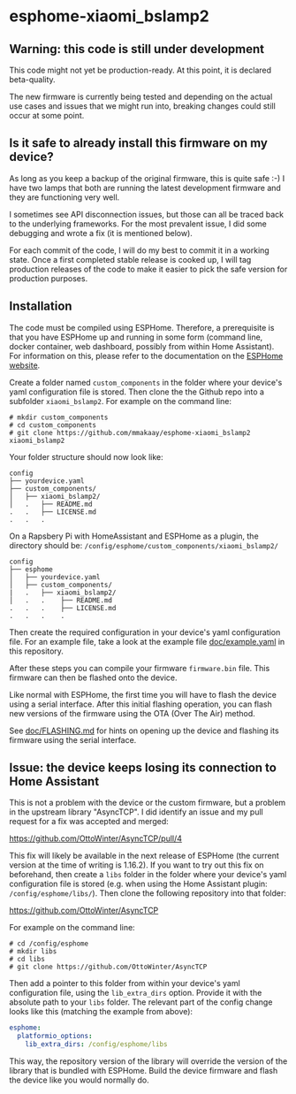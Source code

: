 # esphome-xiaomi_bslamp2

## Warning: this code is still under development

This code might not yet be production-ready.
At this point, it is declared beta-quality.

The new firmware is currently being tested and depending on the actual
use cases and issues that we might run into, breaking changes could still
occur at some point.


## Is it safe to already install this firmware on my device?

As long as you keep a backup of the original firmware, this is quite safe :-)
I have two lamps that both are running the latest development firmware and
they are functioning very well.

I sometimes see API disconnection issues, but those can all be traced back
to the underlying frameworks. For the most prevalent issue, I did some
debugging and wrote a fix (it is mentioned below).

For each commit of the code, I will do my best to commit it in a working
state. Once a first completed stable release is cooked up, I will tag
production releases of the code to make it easier to pick the safe version
for production purposes.


## Installation

The code must be compiled using ESPHome. Therefore, a prerequisite is that
you have ESPHome up and running in some form (command line, docker container,
web dashboard, possibly from within Home Assistant).
For information on this, please refer to the documentation on the
[ESPHome website](https://esphome.io).

Create a folder named `custom_components` in the folder where your device's
yaml configuration file is stored. Then clone the the Github repo into a
subfolder `xiaomi_bslamp2`. For example on the command line:

```
# mkdir custom_components
# cd custom_components
# git clone https://github.com/mmakaay/esphome-xiaomi_bslamp2 xiaomi_bslamp2
```

Your folder structure should now look like:
```
config
├── yourdevice.yaml
├── custom_components/
│   ├── xiaomi_bslamp2/
│   .   ├── README.md
.   .   ├── LICENSE.md
.   .   .
```

On a Rapsbery Pi with HomeAssistant and ESPHome as a plugin, the directory
should be: `/config/esphome/custom_components/xiaomi_bslamp2/`

```
config
├── esphome
│   ├── yourdevice.yaml
│   ├── custom_components/
|   .   ├── xiaomi_bslamp2/
│   .   .    ├── README.md
.   .   .    ├── LICENSE.md
.   .   .    .
```

Then create the required configuration in your device's yaml configuration
file. For an example file, take a look at the example file
[doc/example.yaml](doc/example.yaml) in this repository.

After these steps you can compile your firmware `firmware.bin` file.
This firmware can then be flashed onto the device.

Like normal with ESPHome, the first time you will have to flash the
device using a serial interface. After this initial flashing operation, you
can flash new versions of the firmware using the OTA (Over The Air) method.

See [doc/FLASHING.md](doc/FLASHING.md) for hints on opening up the device and
flashing its firmware using the serial interface.


## Issue: the device keeps losing its connection to Home Assistant

This is not a problem with the device or the custom firmware, but a problem
in the upstream library "AsyncTCP". I did identify an issue and my pull
request for a fix was accepted and merged:

  https://github.com/OttoWinter/AsyncTCP/pull/4

This fix will likely be available in the next release of ESPHome
(the current version at the time of writing is 1.16.2).
If you want to try out this fix on beforehand, then create a `libs` folder
in the folder where your device's yaml configuration file is stored (e.g.
when using the Home Assistant plugin: `/config/esphome/libs/`).
Then clone the following repository into that folder:

  https://github.com/OttoWinter/AsyncTCP

For example on the command line:

```
# cd /config/esphome
# mkdir libs
# cd libs
# git clone https://github.com/OttoWinter/AsyncTCP
```

Then add a pointer to this folder from within your device's yaml
configuration file, using the `lib_extra_dirs` option. Provide it with the
absolute path to your `libs` folder. The relevant part of the config change
looks like this (matching the example from above):

```yaml
esphome:
  platformio_options:
    lib_extra_dirs: /config/esphome/libs
```

This way, the repository version of the library will override the version of
the library that is bundled with ESPHome. Build the device firmware and
flash the device like you would normally do.
